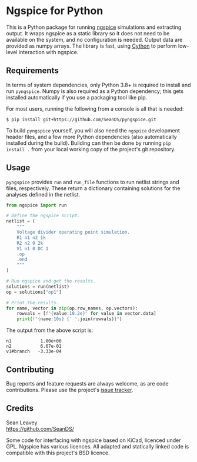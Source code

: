 # Ngspice for Python
This is a Python package for running [ngspice](ngspice.sourceforge.net/) simulations and extracting
output. It wraps ngspice as a static library so it does not need to be available on the system, and
no configuration is needed. Output data are provided as numpy arrays. The library is fast, using
[Cython](https://cython.readthedocs.io/) to perform low-level interaction with ngspice.

## Requirements
In terms of system dependencies, only Python 3.8+ is required to install and run `pyngspice`.
Numpy is also required as a Python dependency; this gets installed automatically if you use a
packaging tool like pip.

For most users, running the following from a console is all that is needed:

```console
$ pip install git+https://github.com/SeanDS/pyngspice.git
```

To build `pyngspice` yourself, you will also need the `ngspice` development header files, and a
few more Python dependencies (also automatically installed during the build). Building can then be
done by running `pip install .` from your local working copy of the project's git repository.

## Usage
`pyngspice` provides `run` and `run_file` functions to run netlist strings and files,
respectively. These return a dictionary containing solutions for the analyses defined in the
netlist.

```python
from ngspice import run

# Define the ngspice script.
netlist = (
    """
    Voltage divider operating point simulation.
    R1 n1 n2 1k
    R2 n2 0 2k
    V1 n1 0 DC 1
    .op
    .end
    """
)

# Run ngspice and get the results.
solutions = run(netlist)
op = solutions["op1"]

# Print the results.
for name, vector in zip(op.row_names, op.vectors):
    rowvals = [f"{value:10.2e}" for value in vector.data]
    print(f"{name:10s} {' '.join(rowvals)}")
```

The output from the above script is:

```
n1           1.00e+00
n2           6.67e-01
v1#branch   -3.33e-04
```

## Contributing
Bug reports and feature requests are always welcome, as are code contributions. Please use the
project's [issue tracker](https://github.com/SeanDS/pyngspice/issues).

## Credits
Sean Leavey  
<https://github.com/SeanDS/>

Some code for interfacing with ngspice based on KiCad, licenced under GPL. Ngspice has various
licences. All adapted and statically linked code is compatible with this project's BSD licence.
